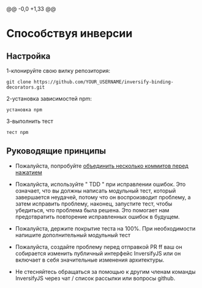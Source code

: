 @@ -0,0 +1,33 @@
#  Способствуя инверсии

##  Настройка

1-клонируйте свою вилку репозитория:

```ш-ш
git clone https://github.com/YOUR_USERNAME/inversify-binding-decorators.git
```

2-установка зависимостей npm:

```ш-ш
установка npm
```

3-выполнить тест

```ш-ш
тест npm
```

##  Руководящие принципы

- Пожалуйста, попробуйте [объединить несколько коммитов перед нажатием ](http://stackoverflow.com/questions/6934752/combining-multiple-commits-before-pushing-in-git)

- Пожалуйста, используйте " TDD " при исправлении ошибок. Это означает, что вы должны написать модульный тест, который завершается неудачей, потому что он воспроизводит проблему, а затем исправить проблему, наконец, запустите тест, чтобы убедиться, что проблема была решена. Это помогает нам предотвратить повторение исправленных ошибок в будущем.

- Пожалуйста, держите покрытие теста на 100%. При необходимости напишите дополнительный модульный тест

- Пожалуйста, создайте проблему перед отправкой PR ff ваш он собирается изменить публичный интерфейс InversifyJS или он включает в себя значительные изменения архитектуры.

- Не стесняйтесь обращаться за помощью к другим членам команды InversifyJS через чат / список рассылки или вопросы github.
